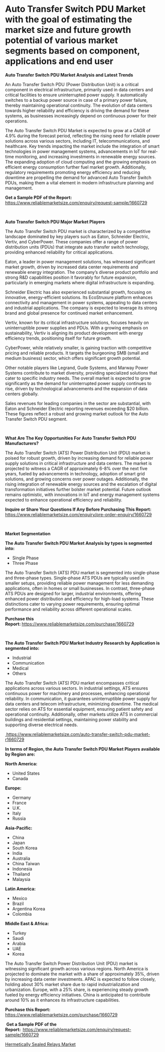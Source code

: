 <p><h1>Auto Transfer Switch PDU Market with the goal of estimating the market size and future growth potential of various market segments based on component, applications and end user</h1></p><p><strong>Auto Transfer Switch PDU Market Analysis and Latest Trends</strong></p>
<p><p>An Auto Transfer Switch PDU (Power Distribution Unit) is a critical component in electrical infrastructure, primarily used in data centers and critical facilities to ensure uninterrupted power supply. It automatically switches to a backup power source in case of a primary power failure, thereby maintaining operational continuity. The evolution of data centers towards higher reliability and efficiency is driving the demand for these systems, as businesses increasingly depend on continuous power for their operations.</p><p>The Auto Transfer Switch PDU Market is expected to grow at a CAGR of 4.9% during the forecast period, reflecting the rising need for reliable power solutions across various sectors, including IT, telecommunications, and healthcare. Key trends impacting the market include the integration of smart technologies in power management systems, advancements in IoT for real-time monitoring, and increasing investments in renewable energy sources. The expanding adoption of cloud computing and the growing emphasis on efficient energy consumption further fuel market growth. Additionally, regulatory requirements promoting energy efficiency and reducing downtime are propelling the demand for advanced Auto Transfer Switch PDUs, making them a vital element in modern infrastructure planning and management.</p></p>
<p><strong>Get a Sample PDF of the Report:&nbsp;</strong> <a href="https://www.reliablemarketsize.com/enquiry/request-sample/1660729?utm_campaign=3365&utm_medium=2&utm_source=Github&utm_content=ia&utm_term=07042025&utm_id=auto-transfer-switch-pdu">https://www.reliablemarketsize.com/enquiry/request-sample/1660729</a></p>
<p>&nbsp;</p>
<p><strong>Auto Transfer Switch PDU Major Market Players</strong></p>
<p><p>The Auto Transfer Switch PDU market is characterized by a competitive landscape dominated by key players such as Eaton, Schneider Electric, Vertiv, and CyberPower. These companies offer a range of power distribution units (PDUs) that integrate auto transfer switch technology, providing enhanced reliability for critical applications.</p><p>Eaton, a leader in power management solutions, has witnessed significant market growth, driven by increased data center requirements and renewable energy integration. The company’s diverse product portfolio and strong R&D capabilities position it favorably for future expansion, particularly in emerging markets where digital infrastructure is expanding.</p><p>Schneider Electric has also experienced substantial growth, focusing on innovative, energy-efficient solutions. Its EcoStruxure platform enhances connectivity and management in power systems, appealing to data centers and industrial applications. The company is expected to leverage its strong brand and global presence for continued market enhancement.</p><p>Vertiv, known for its critical infrastructure solutions, focuses heavily on uninterruptible power supplies and PDUs. With a growing emphasis on sustainability, Vertiv is aligning its product development with energy efficiency trends, positioning itself for future growth.</p><p>CyberPower, while relatively smaller, is gaining traction with competitive pricing and reliable products. It targets the burgeoning SMB (small and medium business) sector, which offers significant growth potential.</p><p>Other notable players like Legrand, Gude Systems, and Marway Power Systems contribute to market diversity, providing specialized solutions that cater to specific industry needs. The overall market is expected to grow significantly as the demand for uninterrupted power supply continues to rise, driven by technological advancements and the expansion of data centers globally.</p><p>Sales revenues for leading companies in the sector are substantial, with Eaton and Schneider Electric reporting revenues exceeding $20 billion. These figures reflect a robust and growing market outlook for the Auto Transfer Switch PDU segment.</p></p>
<p>&nbsp;</p>
<p><strong>What Are The Key Opportunities For Auto Transfer Switch PDU Manufacturers?</strong></p>
<p><p>The Auto Transfer Switch (ATS) Power Distribution Unit (PDU) market is poised for robust growth, driven by increasing demand for reliable power supply solutions in critical infrastructure and data centers. The market is projected to witness a CAGR of approximately 6-8% over the next five years, fueled by advancements in technology, adoption of smart grid solutions, and growing concerns over power outages. Additionally, the rising integration of renewable energy sources and the escalation of digital transformation initiatives further bolster market potential. Future outlook remains optimistic, with innovations in IoT and energy management systems expected to enhance operational efficiency and reliability.</p></p>
<p><strong>Inquire or Share Your Questions If Any Before Purchasing This Report:</strong> <a href="https://www.reliablemarketsize.com/enquiry/pre-order-enquiry/1660729?utm_campaign=3365&utm_medium=2&utm_source=Github&utm_content=ia&utm_term=07042025&utm_id=auto-transfer-switch-pdu">https://www.reliablemarketsize.com/enquiry/pre-order-enquiry/1660729</a></p>
<p>&nbsp;</p>
<p><strong>Market Segmentation</strong></p>
<p><strong>The Auto Transfer Switch PDU Market Analysis by types is segmented into:</strong></p>
<p><ul><li>Single Phase</li><li>Three Phase</li></ul></p>
<p><p>The Auto Transfer Switch (ATS) PDU market is segmented into single-phase and three-phase types. Single-phase ATS PDUs are typically used in smaller setups, providing reliable power management for less demanding applications, often in homes or small businesses. In contrast, three-phase ATS PDUs are designed for larger, industrial environments, offering enhanced power distribution and efficiency for high-load systems. These distinctions cater to varying power requirements, ensuring optimal performance and reliability across different operational scales.</p></p>
<p><strong>Purchase this Report:&nbsp;</strong><a href="https://www.reliablemarketsize.com/purchase/1660729?utm_campaign=3365&utm_medium=2&utm_source=Github&utm_content=ia&utm_term=07042025&utm_id=auto-transfer-switch-pdu">https://www.reliablemarketsize.com/purchase/1660729</a></p>
<p>&nbsp;</p>
<p><strong>The Auto Transfer Switch PDU Market Industry Research by Application is segmented into:</strong></p>
<p><ul><li>Industrial</li><li>Communication</li><li>Medical</li><li>Others</li></ul></p>
<p><p>The Auto Transfer Switch (ATS) PDU market encompasses critical applications across various sectors. In industrial settings, ATS ensures continuous power for machinery and processes, enhancing operational reliability. In communication, it guarantees uninterruptible power supply for data centers and telecom infrastructure, minimizing downtime. The medical sector relies on ATS for essential equipment, ensuring patient safety and operational continuity. Additionally, other markets utilize ATS in commercial buildings and residential settings, maintaining power stability and supporting diverse electrical needs.</p></p>
<p><a href="https://www.reliablemarketsize.com/auto-transfer-switch-pdu-market-r1660729?utm_campaign=3365&utm_medium=2&utm_source=Github&utm_content=ia&utm_term=07042025&utm_id=auto-transfer-switch-pdu">&nbsp;https://www.reliablemarketsize.com/auto-transfer-switch-pdu-market-r1660729</a></p>
<p><strong>In terms of Region, the Auto Transfer Switch PDU Market Players available by Region are:</strong></p>
<p>
    <p> <strong> North America: </strong>
        <ul>
            <li>United States</li>
            <li>Canada</li>
        </ul>
        </p> 
    <p> <strong> Europe: </strong>
        <ul>
            <li>Germany</li>
            <li>France</li>
            <li>U.K.</li>
            <li>Italy</li>
            <li>Russia</li>
        </ul>
        </p> 
    <p> <strong> Asia-Pacific: </strong>
        <ul>
            <li>China</li>
            <li>Japan</li>
            <li>South Korea</li>
            <li>India</li>
            <li>Australia</li>
            <li>China Taiwan</li>
            <li>Indonesia</li>
            <li>Thailand</li>
            <li>Malaysia</li>
        </ul>
        </p> 
    <p> <strong> Latin America: </strong>
        <ul>
            <li>Mexico</li>
            <li>Brazil</li>
            <li>Argentina Korea</li>
            <li>Colombia</li>
        </ul>
        </p> 
    <p> <strong> Middle East & Africa: </strong>
        <ul>
            <li>Turkey</li>
            <li>Saudi</li>
            <li>Arabia</li>
            <li>UAE</li>
            <li>Korea</li>
        </ul>
    </p>
    </p>
<p><p>The Auto Transfer Switch Power Distribution Unit (PDU) market is witnessing significant growth across various regions. North America is projected to dominate the market with a share of approximately 35%, driven by increasing data center investments. APAC is expected to follow closely, holding about 30% market share due to rapid industrialization and urbanization. Europe, with a 25% share, is experiencing steady growth fueled by energy efficiency initiatives. China is anticipated to contribute around 10% as it enhances its infrastructure capabilities.</p></p>
<p><strong>Purchase this Report: </strong><a href="https://www.reliablemarketsize.com/purchase/1660729?utm_campaign=3365&utm_medium=2&utm_source=Github&utm_content=ia&utm_term=07042025&utm_id=auto-transfer-switch-pdu">https://www.reliablemarketsize.com/purchase/1660729</a></p>
<p>&nbsp;<strong>Get a Sample PDF of the Report:&nbsp;&nbsp;</strong><a href="https://www.reliablemarketsize.com/enquiry/request-sample/1660729?utm_campaign=3365&utm_medium=2&utm_source=Github&utm_content=ia&utm_term=07042025&utm_id=auto-transfer-switch-pdu">https://www.reliablemarketsize.com/enquiry/request-sample/1660729</a></p>
<p><strong></strong></p>
<p><p><a href="https://github.com/alejnaouare/Market-Research-Report-List-1/blob/main/hermetically-sealed-relays-market.md?utm_campaign=3365&utm_medium=2&utm_source=Github&utm_content=ia&utm_term=07042025&utm_id=auto-transfer-switch-pdu">Hermetically Sealed Relays Market</a></p></p>